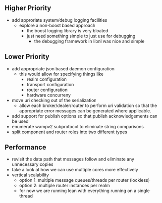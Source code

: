 ## Higher Priority
- add approriate system/debug logging facilities
    - explore a non-boost based approach
        - the boost logging library is very bloated
        - just need something simple to just use for debugging
            - the debugging framework in libnl was nice and simple

## Lower Priority
- add appropriate json based daemon configuration
    - this would allow for specifying things like
        - realm configuration
        - transport configuration
        - router configuration
        - hardware concurreny
- move uri checking out of the serialization
    - allow each broker/dealer/router to perform uri validation so that the appropriate error messages can be generated where applicable.
- add support for publish options so that publish acknowledgements can be used
- enumerate wampv2 subprotocol to eliminate string comparisons
- split component and router roles into two different types

## Performance
- revisit the data path that messages follow and eliminate any unnecessary copies
- take a look at how we can use multiple cores more effectively
- vertical scalability
    - option 1: multiple message queues/threads per router (lockless)
    - option 2: multiple router instances per realm
    - for now we are running lean with everything running on a single thread
